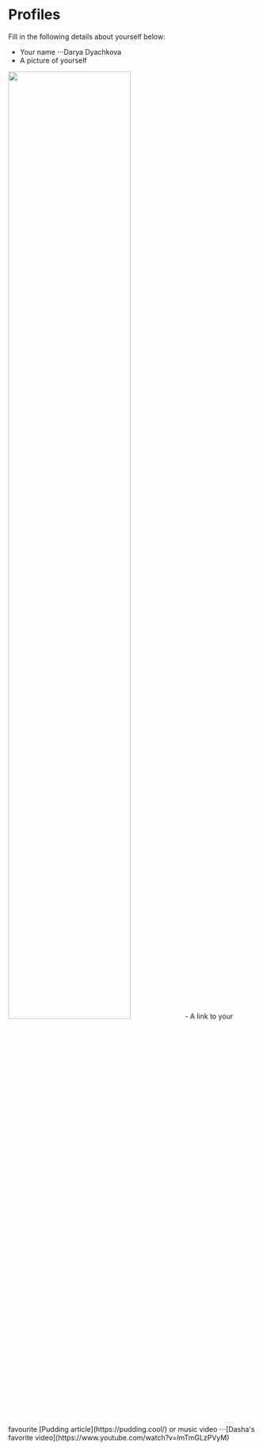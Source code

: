 # Profiles
Fill in the following details about yourself below:
- Your name
⋅⋅⋅Darya Dyachkova
- A picture of yourself
<img src="https://github.com/ddyachkova/git-practice/blob/ddyachkova-patch-1/Profiles/me%20flowers.JPG" width="70%" height="70%">
- A link to your favourite [Pudding article](https://pudding.cool/) or music video
⋅⋅⋅[Dasha's favorite video](https://www.youtube.com/watch?v=lmTmGLzPVyM)
